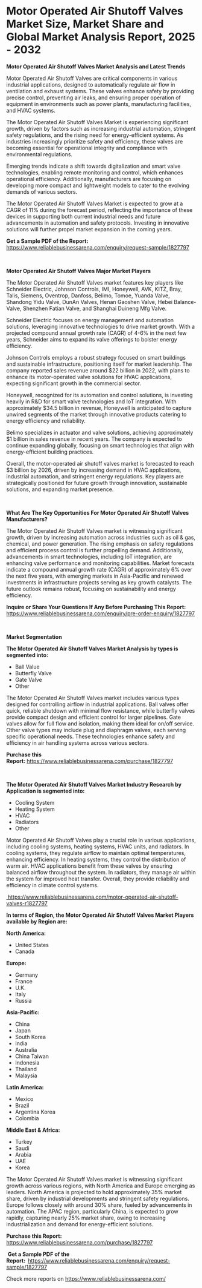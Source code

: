 <p><h1>Motor Operated Air Shutoff Valves Market Size, Market Share and Global Market Analysis Report, 2025 - 2032</h1></p><p><strong>Motor Operated Air Shutoff Valves Market Analysis and Latest Trends</strong></p>
<p><p>Motor Operated Air Shutoff Valves are critical components in various industrial applications, designed to automatically regulate air flow in ventilation and exhaust systems. These valves enhance safety by providing precise control, preventing air leaks, and ensuring proper operation of equipment in environments such as power plants, manufacturing facilities, and HVAC systems.</p><p>The Motor Operated Air Shutoff Valves Market is experiencing significant growth, driven by factors such as increasing industrial automation, stringent safety regulations, and the rising need for energy-efficient systems. As industries increasingly prioritize safety and efficiency, these valves are becoming essential for operational integrity and compliance with environmental regulations.</p><p>Emerging trends indicate a shift towards digitalization and smart valve technologies, enabling remote monitoring and control, which enhances operational efficiency. Additionally, manufacturers are focusing on developing more compact and lightweight models to cater to the evolving demands of various sectors.</p><p>The Motor Operated Air Shutoff Valves Market is expected to grow at a CAGR of 11% during the forecast period, reflecting the importance of these devices in supporting both current industrial needs and future advancements in automation and safety protocols. Investing in innovative solutions will further propel market expansion in the coming years.</p></p>
<p><strong>Get a Sample PDF of the Report:&nbsp;</strong> <a href="https://www.reliablebusinessarena.com/enquiry/request-sample/1827797?utm_campaign=2626&utm_medium=2&utm_source=Github&utm_content=ia&utm_term=28022025&utm_id=motor-operated-air-shutoff-valves">https://www.reliablebusinessarena.com/enquiry/request-sample/1827797</a></p>
<p>&nbsp;</p>
<p><strong>Motor Operated Air Shutoff Valves Major Market Players</strong></p>
<p><p>The Motor Operated Air Shutoff Valves market features key players like Schneider Electric, Johnson Controls, IMI, Honeywell, AVK, KITZ, Bray, Talis, Siemens, Oventrop, Danfoss, Belimo, Tomoe, Yuanda Valve, Shandong Yidu Valve, DunAn Valves, Henan Gaoshen Valve, Hebei Balance-Valve, Shenzhen Fatian Valve, and Shanghai Duineng Mfg Valve. </p><p>Schneider Electric focuses on energy management and automation solutions, leveraging innovative technologies to drive market growth. With a projected compound annual growth rate (CAGR) of 4-6% in the next few years, Schneider aims to expand its valve offerings to bolster energy efficiency.</p><p>Johnson Controls employs a robust strategy focused on smart buildings and sustainable infrastructure, positioning itself for market leadership. The company reported sales revenue around $22 billion in 2022, with plans to enhance its motor-operated valve solutions for HVAC applications, expecting significant growth in the commercial sector.</p><p>Honeywell, recognized for its automation and control solutions, is investing heavily in R&D for smart valve technologies and IoT integration. With approximately $34.5 billion in revenue, Honeywell is anticipated to capture unwired segments of the market through innovative products catering to energy efficiency and reliability.</p><p>Belimo specializes in actuator and valve solutions, achieving approximately $1 billion in sales revenue in recent years. The company is expected to continue expanding globally, focusing on smart technologies that align with energy-efficient building practices.</p><p>Overall, the motor-operated air shutoff valves market is forecasted to reach $3 billion by 2026, driven by increasing demand in HVAC applications, industrial automation, and stringent energy regulations. Key players are strategically positioned for future growth through innovation, sustainable solutions, and expanding market presence.</p></p>
<p>&nbsp;</p>
<p><strong>What Are The Key Opportunities For Motor Operated Air Shutoff Valves Manufacturers?</strong></p>
<p><p>The Motor Operated Air Shutoff Valves market is witnessing significant growth, driven by increasing automation across industries such as oil & gas, chemical, and power generation. The rising emphasis on safety regulations and efficient process control is further propelling demand. Additionally, advancements in smart technologies, including IoT integration, are enhancing valve performance and monitoring capabilities. Market forecasts indicate a compound annual growth rate (CAGR) of approximately 6% over the next five years, with emerging markets in Asia-Pacific and renewed investments in infrastructure projects serving as key growth catalysts. The future outlook remains robust, focusing on sustainability and energy efficiency.</p></p>
<p><strong>Inquire or Share Your Questions If Any Before Purchasing This Report:</strong> <a href="https://www.reliablebusinessarena.com/enquiry/pre-order-enquiry/1827797?utm_campaign=2626&utm_medium=2&utm_source=Github&utm_content=ia&utm_term=28022025&utm_id=motor-operated-air-shutoff-valves">https://www.reliablebusinessarena.com/enquiry/pre-order-enquiry/1827797</a></p>
<p>&nbsp;</p>
<p><strong>Market Segmentation</strong></p>
<p><strong>The Motor Operated Air Shutoff Valves Market Analysis by types is segmented into:</strong></p>
<p><ul><li>Ball Value</li><li>Butterfly Valve</li><li>Gate Valve</li><li>Other</li></ul></p>
<p><p>The Motor Operated Air Shutoff Valves market includes various types designed for controlling airflow in industrial applications. Ball valves offer quick, reliable shutdown with minimal flow resistance, while butterfly valves provide compact design and efficient control for larger pipelines. Gate valves allow for full flow and isolation, making them ideal for on/off service. Other valve types may include plug and diaphragm valves, each serving specific operational needs. These technologies enhance safety and efficiency in air handling systems across various sectors.</p></p>
<p><strong>Purchase this Report:&nbsp;</strong><a href="https://www.reliablebusinessarena.com/purchase/1827797?utm_campaign=2626&utm_medium=2&utm_source=Github&utm_content=ia&utm_term=28022025&utm_id=motor-operated-air-shutoff-valves">https://www.reliablebusinessarena.com/purchase/1827797</a></p>
<p>&nbsp;</p>
<p><strong>The Motor Operated Air Shutoff Valves Market Industry Research by Application is segmented into:</strong></p>
<p><ul><li>Cooling System</li><li>Heating System</li><li>HVAC</li><li>Radiators</li><li>Other</li></ul></p>
<p><p>Motor Operated Air Shutoff Valves play a crucial role in various applications, including cooling systems, heating systems, HVAC units, and radiators. In cooling systems, they regulate airflow to maintain optimal temperatures, enhancing efficiency. In heating systems, they control the distribution of warm air. HVAC applications benefit from these valves by ensuring balanced airflow throughout the system. In radiators, they manage air within the system for improved heat transfer. Overall, they provide reliability and efficiency in climate control systems.</p></p>
<p><a href="https://www.reliablebusinessarena.com/motor-operated-air-shutoff-valves-r1827797?utm_campaign=2626&utm_medium=2&utm_source=Github&utm_content=ia&utm_term=28022025&utm_id=motor-operated-air-shutoff-valves">&nbsp;https://www.reliablebusinessarena.com/motor-operated-air-shutoff-valves-r1827797</a></p>
<p><strong>In terms of Region, the Motor Operated Air Shutoff Valves Market Players available by Region are:</strong></p>
<p>
    <p> <strong> North America: </strong>
        <ul>
            <li>United States</li>
            <li>Canada</li>
        </ul>
        </p> 
    <p> <strong> Europe: </strong>
        <ul>
            <li>Germany</li>
            <li>France</li>
            <li>U.K.</li>
            <li>Italy</li>
            <li>Russia</li>
        </ul>
        </p> 
    <p> <strong> Asia-Pacific: </strong>
        <ul>
            <li>China</li>
            <li>Japan</li>
            <li>South Korea</li>
            <li>India</li>
            <li>Australia</li>
            <li>China Taiwan</li>
            <li>Indonesia</li>
            <li>Thailand</li>
            <li>Malaysia</li>
        </ul>
        </p> 
    <p> <strong> Latin America: </strong>
        <ul>
            <li>Mexico</li>
            <li>Brazil</li>
            <li>Argentina Korea</li>
            <li>Colombia</li>
        </ul>
        </p> 
    <p> <strong> Middle East & Africa: </strong>
        <ul>
            <li>Turkey</li>
            <li>Saudi</li>
            <li>Arabia</li>
            <li>UAE</li>
            <li>Korea</li>
        </ul>
    </p>
    </p>
<p><p>The Motor Operated Air Shutoff Valves market is witnessing significant growth across various regions, with North America and Europe emerging as leaders. North America is projected to hold approximately 35% market share, driven by industrial developments and stringent safety regulations. Europe follows closely with around 30% share, fueled by advancements in automation. The APAC region, particularly China, is expected to grow rapidly, capturing nearly 25% market share, owing to increasing industrialization and demand for energy-efficient solutions.</p></p>
<p><strong>Purchase this Report: </strong><a href="https://www.reliablebusinessarena.com/purchase/1827797?utm_campaign=2626&utm_medium=2&utm_source=Github&utm_content=ia&utm_term=28022025&utm_id=motor-operated-air-shutoff-valves">https://www.reliablebusinessarena.com/purchase/1827797</a></p>
<p>&nbsp;<strong>Get a Sample PDF of the Report:&nbsp;&nbsp;</strong><a href="https://www.reliablebusinessarena.com/enquiry/request-sample/1827797?utm_campaign=2626&utm_medium=2&utm_source=Github&utm_content=ia&utm_term=28022025&utm_id=motor-operated-air-shutoff-valves">https://www.reliablebusinessarena.com/enquiry/request-sample/1827797</a></p>
<p><strong></strong></p>
<p>Check more reports on <a href="https://www.reliablebusinessarena.com/?utm_campaign=2626&utm_medium=2&utm_source=Github&utm_content=ia&utm_term=28022025&utm_id=motor-operated-air-shutoff-valves">https://www.reliablebusinessarena.com/</a></p>